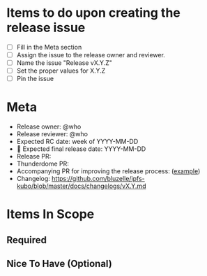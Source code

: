 <!-- Last updated during [v0.27.0 release](https://github.com/bluzelle/ipfs-kubo/issues/10306) -->

# Items to do upon creating the release issue

- [ ] Fill in the Meta section
- [ ] Assign the issue to the release owner and reviewer.
- [ ] Name the issue "Release vX.Y.Z"
- [ ] Set the proper values for X.Y.Z
- [ ] Pin the issue

<!--
  For each pre-release and final release, copy the [release checklist](docs/RELEASE_CHECKLIST.md)
  in a new comment and replace the title with the correct value. Having a single comment per
  release candidate and final release provides clarity on what steps have already been run per each
  release.
-->

# Meta

* Release owner: @who
* Release reviewer: @who
* Expected RC date: week of YYYY-MM-DD
* 🚢 Expected final release date: YYYY-MM-DD
* Release PR: <add link once release PR is created>
* Thunderdome PR: <add link once thunderdome PR is created>
* Accompanying PR for improving the release process: ([example](https://github.com/bluzelle/ipfs-kubo/pull/9391))
* Changelog: https://github.com/bluzelle/ipfs-kubo/blob/master/docs/changelogs/vX.Y.md

# Items In Scope

## Required

<List of items that MUST be included for the release>

## Nice To Have (Optional)

<List of items that MAY be included for the release>
